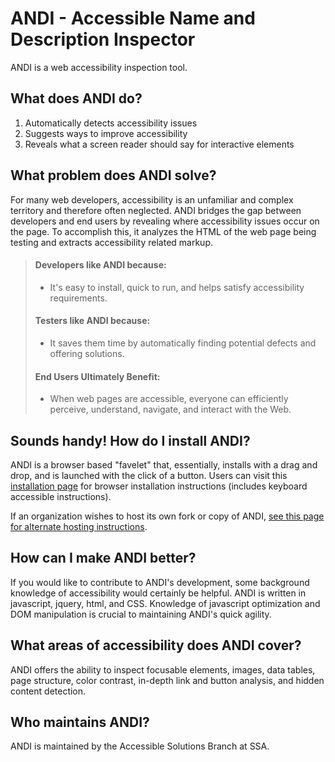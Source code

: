  # ANDI - Accessible Name and Description Inspector 
 
 ANDI is a web accessibility inspection tool.
  
## What does ANDI do?
1.	Automatically detects accessibility issues
2.	Suggests ways to improve accessibility
3.	Reveals what a screen reader should say for interactive elements

## What problem does ANDI solve?

For many web developers, accessibility is an unfamiliar and complex territory and therefore often neglected. ANDI bridges the gap between developers and end users by revealing 
where accessibility issues occur on the page. To accomplish this, it analyzes the HTML of the web page being testing and extracts accessibility related markup.

> #### Developers like ANDI because:
> * It's easy to install, quick to run, and helps satisfy accessibility requirements.
>	
> #### Testers like ANDI because:
> * It saves them time by automatically finding potential defects and offering solutions.
>	
> #### End Users Ultimately Benefit:
> * When web pages are accessible, everyone can efficiently perceive, understand, navigate, and interact with the Web.

## Sounds handy! How do I install ANDI?

ANDI is a browser based "favelet" that, essentially, installs with a drag and drop, and is launched with the click of a button. Users can visit this [installation page](https://www.ssa.gov/accessibility/andi/help/install.html) for browser installation instructions (includes keyboard accessible instructions). 

If an organization wishes to host its own fork or copy of ANDI, [see this page for alternate hosting instructions](https://www.ssa.gov/accessibility/andi/help/install.html#github).
   
## How can I make ANDI better? 
 
If you would like to contribute to ANDI's development, some background knowledge of accessibility would certainly be helpful. ANDI is written in javascript, jquery, html, and CSS. Knowledge of javascript optimization and DOM manipulation is crucial to maintaining ANDI's quick agility.

## What areas of accessibility does ANDI cover?

ANDI offers the ability to inspect focusable elements, images, data tables, page structure, color contrast, in-depth link and button analysis, and hidden content detection.

## Who maintains ANDI?

ANDI is maintained by the Accessible Solutions Branch at SSA.